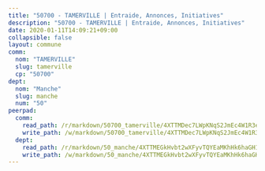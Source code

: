 ```yaml
---
title: "50700 - TAMERVILLE | Entraide, Annonces, Initiatives"
description: "50700 - TAMERVILLE | Entraide, Annonces, Initiatives"
date: 2020-01-11T14:09:21+09:00
collapsible: false
layout: commune
comm:
  nom: "TAMERVILLE"
  slug: tamerville
  cp: "50700"
dept:
  nom: "Manche"
  slug: manche
  num: "50"
peerpad:
  comm:
    read_path: /r/markdown/50700_tamerville/4XTTMDec7LWpKNqS2JmEc4W1R3esDjr8SpzVEBuHFrkfPNBZ8
    write_path: /w/markdown/50700_tamerville/4XTTMDec7LWpKNqS2JmEc4W1R3esDjr8SpzVEBuHFrkfPNBZ8-K3TgTjKSJxLuMjH1v2iBKwFWJGFroAmwruxYaxT679KT5BYJahVL4EKwUx5WuLe6VFTGRn77aBr2TWyBPRRB54erxhhCvuNoBMdTWQNdykMvev4qsr4XF36v7FkBzDenTBBip5mg
  dept:
    read_path: /r/markdown/50_manche/4XTTMEGkHvbt2wXFyvTQYEaMKhHk6haGH1SzsRNevKgBDTuXr
    write_path: /w/markdown/50_manche/4XTTMEGkHvbt2wXFyvTQYEaMKhHk6haGH1SzsRNevKgBDTuXr-K3TgUSx1rwmRRLqHcTLLdo4dVfTRKvf94KKagmUFPevWSp2f9nuc6fJF25TtLArzK8teuQ5TvuAMqW38N2MYgT18hBoXtjmKX9WuSn2vkujmSJPp3gF4gsuMmfEM8Th4Ap94heFE
---
```


